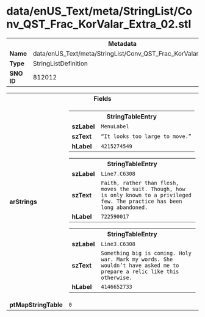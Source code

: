 <h1>data/enUS_Text/meta/StringList/Conv_QST_Frac_KorValar_Extra_02.stl</h1><table><tr><th colspan="100%">Metadata</th></tr><tr><td><b>Name</b></td><td>data/enUS_Text/meta/StringList/Conv_QST_Frac_KorValar_Extra_02.stl</td></tr><tr><td><b>Type</b></td><td>StringListDefinition</td></tr><tr><td><b>SNO ID</b></td><td>812012</td></tr></table>

<table><tr><th colspan="100%">Fields</th></tr><tr><td><b>arStrings</b></td><td><table><tr><th colspan="100%">StringTableEntry</th></tr><tr><td><b>szLabel</b></td><td><code>MenuLabel</code></td></tr><tr><td><b>szText</b></td><td><code>“It looks too large to move.”</code></td></tr><tr><td><b>hLabel</b></td><td><code>4215274549</code></td></tr></table>


<table><tr><th colspan="100%">StringTableEntry</th></tr><tr><td><b>szLabel</b></td><td><code>Line7.C6308</code></td></tr><tr><td><b>szText</b></td><td><code>Faith, rather than flesh, moves the suit. Though, how is only known to a privileged few. The practice has been long abandoned.</code></td></tr><tr><td><b>hLabel</b></td><td><code>722590017</code></td></tr></table>


<table><tr><th colspan="100%">StringTableEntry</th></tr><tr><td><b>szLabel</b></td><td><code>Line3.C6308</code></td></tr><tr><td><b>szText</b></td><td><code>Something big is coming. Holy war. Mark my words. She wouldn’t have asked me to prepare a relic like this otherwise.</code></td></tr><tr><td><b>hLabel</b></td><td><code>4146652733</code></td></tr></table>


</td></tr><tr><td><b>ptMapStringTable</b></td><td><code>0</code></td></tr></table>

